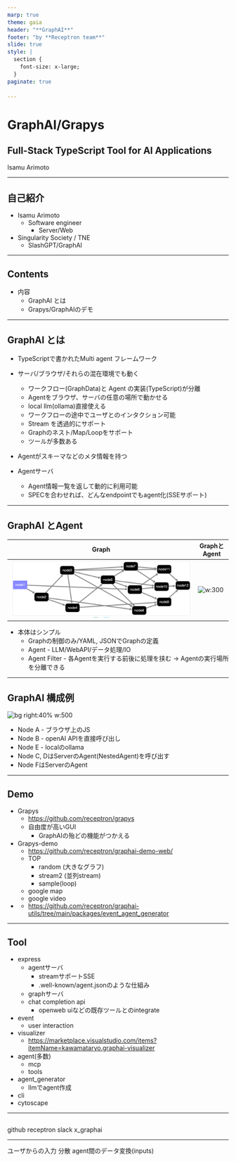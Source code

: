 ```yaml
---
marp: true
theme: gaia
header: "**GraphAI**"
footer: "by **Receptron team**"
slide: true
style: |
  section {
    font-size: x-large;
  }
paginate: true

---
```


# GraphAI/Grapys

## Full-Stack TypeScript Tool for AI Applications

Isamu Arimoto
<!--
_class: lead
_paginate: false
_header: ""

-->

---
 ## 自己紹介

- Isamu Arimoto
  - Software engineer
    - Server/Web
- Singularity Society / TNE
  - SlashGPT/GraphAI

  
---
 ## Contents
 - 内容
   - GraphAI とは
   - Grapys/GraphAIのデモ

---
## GraphAI とは

- TypeScriptで書かれたMulti agent フレームワーク
- サーバ/ブラウザ/それらの混在環境でも動く

  - ワークフロー(GraphData)と Agent の実装(TypeScript)が分離
  - Agentをブラウザ、サーバの任意の場所で動かせる
  - local llm(ollama)直接使える
  - ワークフローの途中でユーザとのインタクション可能
  - Stream を透過的にサポート
  - Graphのネスト/Map/Loopをサポート
  - ツールが多数ある
- Agentがスキーマなどのメタ情報を持つ
- Agentサーバ
  - Agent情報一覧を返して動的に利用可能
  - SPECを合わせれば、どんなendpointでもagent化(SSEサポート)
---

## GraphAI とAgent

|Graph | GraphとAgent|
|--|--|
|![w:600](graph1.png#right) |![w:300](drawio/graph.drawio.png) 

 - 本体はシンプル
   - Graphの制御のみ/YAML, JSONでGraphの定義
   - Agent - LLM/WebAPI/データ処理/IO
   - Agent Filter - 各Agentを実行する前後に処理を挟む -> Agentの実行場所を分離できる

---
## GraphAI 構成例

![bg right:40% w:500](drawio/browser-server6.drawio.png)

- Node A - ブラウザ上のJS
- Node B - openAI APIを直接呼び出し
- Node E - localのollama
- Node C, DはServerのAgent(NestedAgent)を呼び出す
- Node FはServerのAgent


---
## Demo

- Grapys
  - https://github.com/receptron/grapys
  - 自由度が高いGUI
    - GraphAIの殆どの機能がつかえる
- Grapys-demo
  - https://github.com/receptron/graphai-demo-web/
  - TOP
    - random (大きなグラフ)
    - stream2 (並列stream)
    - sample(loop)
  - google map
  - google video
- 
  - https://github.com/receptron/graphai-utils/tree/main/packages/event_agent_generator

---
## Tool

- express
  - agentサーバ
    - streamサポートSSE
    - .well-known/agent.jsonのような仕組み
  - graphサーバ
  - chat completion api
    - openweb uiなどの既存ツールとのintegrate
- event
  - user interaction
- visualizer
  - https://marketplace.visualstudio.com/items?itemName=kawamataryo.graphai-visualizer
- agent(多数)
  - mcp
  - tools
- agent_generator
  - llmでagent作成
- cli
- cytoscape

---
## 

github receptron
 slack x_graphai

---


ユーザからの入力
分散
agent間のデータ変換(inputs)